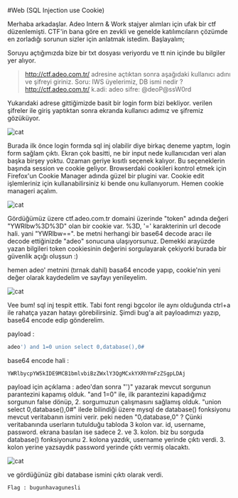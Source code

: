 #Web (SQL Injection use Cookie)

Merhaba arkadaşlar. Adeo Intern & Work stajyer alımları için ufak bir ctf düzenlemişti. CTF'in bana göre en zevkli ve genelde katılımcıların çözümde en zorladığı sorunun sizler için anlatmak istedim. Başlayalım;

Soruyu açtığımızda bize bir txt dosyası veriyordu ve tt nin içinde bu bilgiler yer alıyor.

>http://ctf.adeo.com.tr/ adresine açtıktan sonra aşağıdaki kullanıcı adını ve şifreyi giriniz. 
>Soru: IWS üyelerimiz, DB ismi nedir ?
>http://ctf.adeo.com.tr/
>k.adi: adeo
>sifre: @deoP@ssW0rd
	
Yukarıdaki adrese gittiğimizde basit bir login form bizi bekliyor. verilen şifreler ile giriş yaptıktan sonra ekranda kullanıcı adımız ve şifremiz gözüküyor.

![cat](http://omercitak.net/iws/resim1.png) 

Burada ilk önce login formda sql inj olabilir diye birkaç deneme yaptım, login form sağlam çıktı. Ekran çok basitti, ne bir input nede kullanıcıdan veri alan başka birşey yoktu. Ozaman geriye kısıtlı seçenek kalıyor. Bu seçeneklerin başında session ve cookie geliyor. Browserdaki cookileri kontrol etmek için Firefox'un Cookie Manager adında güzel bir plugini var. Cookie edit işlemleriniz için kullanabilirsiniz ki bende onu kullanıyorum. Hemen cookie manageri açalım.

![cat](http://omercitak.net/iws/resim2.png) 

Gördüğümüz üzere ctf.adeo.com.tr domaini üzerinde "token" adında değeri "YWRlbw%3D%3D" olan bir cookie var. %3D, '=' karakterinin url decode hali. yani "YWRlbw==". be metni herhangi bir base64 decode aracı ile decode ettiğinizde "adeo" sonucuna ulaşıyorsunuz. Demekki arayüzde yazan bilgileri token cookiesinin değerini sorgulayarak çekiyorki burada bir güvenlik açığı oluşsun :)

hemen adeo' metnini (tırnak dahil) basa64 encode yapıp, cookie'nin yeni değer olarak kaydedelim ve sayfayı yenileyelim. 

![cat](http://omercitak.net/iws/resim3.png) 

Vee bum! sql inj tespit ettik. Tabi font rengi bgcolor ile aynı olduğunda ctrl+a ile rahatça yazan hatayı görebilirsiniz.
Şimdi bug'a ait payloadımızı yazıp, base64 encode edip gönderelim.

payload : 
```sql
adeo') and 1=0 union select 0,database(),0#
```

base64 encode hali : 
```
YWRlbycpYW5kIDE9MCB1bmlvbiBzZWxlY3QgMCxkYXRhYmFzZSgpLDAj
```

payload için açıklama : 
adeo'dan sonra "')" yazarak mevcut sorgunun parantezini kapamış olduk.
"and 1=0" ile, ilk parantezini kapadığımız sorgunun false dönüp, 2. sorgumuzun çalışmasını sağlamış olduk.
"union select 0,database(),0#" ilede bilindiği üzere mysql de database() fonksiyonu mevcut veritabanın ismini verir.
peki neden "0,database,0" ? Çünki veritabanında userların tutulduğu tabloda 3 kolon var. id, username, password. ekrana basılan ise sadece 2. ve 3. kolon. biz bu sorguda database() fonksiyonunu 2. kolona yazdık, username yerinde çıktı verdi. 3. kolon yerine yazsaydık password yerinde çıktı vermiş olacaktı.

![cat](http://omercitak.net/iws/resim4.png) 

ve gördüğünüz gibi database ismini çıktı olarak verdi. 

```
Flag : bugunhavagunesli
```

